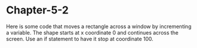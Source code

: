 # Chapter-5-2
Here is some code that moves a rectangle across a window by incrementing a variable.
The shape starts at x coordinate 0 and continues across the screen.
Use an if statement to have it stop at coordinate 100.
